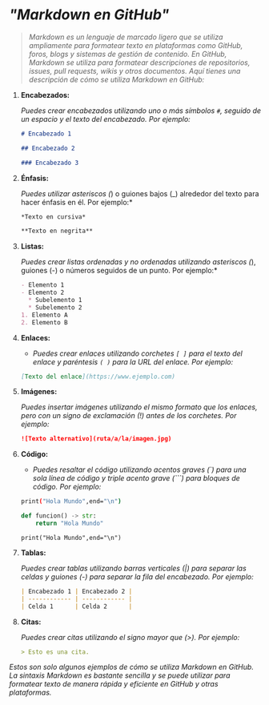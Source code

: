 <!-- Autor: Daniel Benjamin Perez Morales -->
<!-- GitHub: https://github.com/D4nitrix13 -->
<!-- GitLab: https://gitlab.com/D4nitrix13 -->
<!-- Correo electrónico: danielperezdev@proton.me -->

# ***"Markdown en GitHub"***

> *Markdown es un lenguaje de marcado ligero que se utiliza ampliamente para formatear texto en plataformas como GitHub, foros, blogs y sistemas de gestión de contenido. En GitHub, Markdown se utiliza para formatear descripciones de repositorios, issues, pull requests, wikis y otros documentos. Aquí tienes una descripción de cómo se utiliza Markdown en GitHub:*

1. **Encabezados:**

   *Puedes crear encabezados utilizando uno o más símbolos `#`, seguido de un espacio y el texto del encabezado. Por ejemplo:*

   ```markdown
   # Encabezado 1
   ```

   ```markdown
   ## Encabezado 2
   ```

   ```markdown
   ### Encabezado 3
   ```

2. **Énfasis:**

   *Puedes utilizar asteriscos (*) o guiones bajos (_) alrededor del texto para hacer énfasis en él. Por ejemplo:*

   ```markdown
   *Texto en cursiva*
   ```

   ```markdown
   **Texto en negrita**
   ```

3. **Listas:**

   *Puedes crear listas ordenadas y no ordenadas utilizando asteriscos (*), guiones (-) o números seguidos de un punto. Por ejemplo:*

   ```markdown
   - Elemento 1
   - Elemento 2
     * Subelemento 1
     * Subelemento 2
   1. Elemento A
   2. Elemento B
   ```

4. **Enlaces:**

   - *Puedes crear enlaces utilizando corchetes `[ ]` para el texto del enlace y paréntesis `( )` para la URL del enlace. Por ejemplo:*

   ```markdown
   [Texto del enlace](https://www.ejemplo.com)
   ```

5. **Imágenes:**

   *Puedes insertar imágenes utilizando el mismo formato que los enlaces, pero con un signo de exclamación (!) antes de los corchetes. Por ejemplo:*

   ```markdown
   ![Texto alternativo](ruta/a/la/imagen.jpg)
   ```

6. **Código:**

   - *Puedes resaltar el código utilizando acentos graves (`) para una sola línea de código y triple acento grave (```) para bloques de código. Por ejemplo:*

   ```bash
   print("Hola Mundo",end="\n")
   ```

   ```python
   def funcion() -> str:
       return "Hola Mundo"
   ```

   `print("Hola Mundo",end="\n")`

7. **Tablas:**

   *Puedes crear tablas utilizando barras verticales (|) para separar las celdas y guiones (-) para separar la fila del encabezado. Por ejemplo:*

   ```markdown
   | Encabezado 1 | Encabezado 2 |
   | ------------ | ------------ |
   | Celda 1      | Celda 2      |
   ```

8. **Citas:**

   *Puedes crear citas utilizando el signo mayor que (>). Por ejemplo:*

   ```markdown
   > Esto es una cita.
   ```

*Estos son solo algunos ejemplos de cómo se utiliza Markdown en GitHub. La sintaxis Markdown es bastante sencilla y se puede utilizar para formatear texto de manera rápida y eficiente en GitHub y otras plataformas.*
